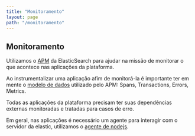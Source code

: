 ```yaml
---
title: "Monitoramento"
layout: page
path: "/monitoramento"
---
```


## Monitoramento

Utilizamos o [APM](https://www.elastic.co/pt/apm/) da ElasticSearch para ajudar na missão de monitorar o que acontece nas aplicações da plataforma.

Ao instrumentalizar uma aplicação afim de monitorá-la é importante ter em mente o [modelo de dados](https://www.elastic.co/guide/en/apm/get-started/current/apm-data-model.html) utilizado pelo APM: Spans, Transactions, Errors, Metrics.

Todas as aplicações da plataforma precisam ter suas dependências externas monitoradas e tratadas para casos de erro.

Em geral, nas aplicações é necessário um agente para interagir com o servidor da elastic, utilizamos o [agente de nodejs](https://www.elastic.co/guide/en/apm/agent/nodejs/current/index.html).

